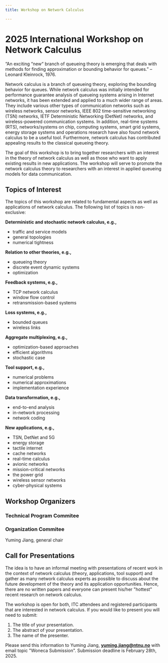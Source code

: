 ```yaml
---
title: Workshop on Network Calculus

---
```

# 2025 International Workshop on Network Calculus

“An exciting “new“ branch of queueing theory is emerging that deals with methods for finding approximation or bounding behavior for queues.”  – Leonard Kleinrock, 1976.

Network calculus is a branch of queueing theory, exploring the bounding behavior for queues. While network calculus was initially intended for performance guarantee analysis of queueing systems arising in Internet networks, it has been extended and applied to a much wider range of areas. They include various other types of communication networks such as wireless networks, sensor networks, IEEE 802 time-sensitive networking (TSN) networks, IETF Deterministic Networking (DetNet) networks, and wireless-powered communication systems. In addition, real-time systems (RTS), networks/systems on chip, computing systems, smart grid systems, energy storage systems and operations research have also found network calculus to be a useful tool. Furthermore, network calculus has contributed appealing results to the classical queueing theory. 

The goal of this workshop is to bring together researchers with an interest in the theory of network calculus as well as those who want to apply existing results in new applications. The workshop will serve to promote the network calculus theory to researchers with an interest in applied queueing models for data communication.

## Topics of Interest

The topics of this workshop are related to fundamental aspects as well as applications of network calculus. The following list of topics is non-exclusive:

**Deterministic and stochastic network calculus, e.g.,**
* traffic and service models
* general topologies
* numerical tightness	

**Relation to other theories, e.g.,**
* queueing theory
* discrete event dynamic systems
* optimization

**Feedback systems, e.g.,**
* TCP network calculus
* window flow control
* retransmission-based systems

**Loss systems, e.g.,**
* bounded queues
* wireless links

**Aggregate multiplexing, e.g.,**
* optimization-based approaches
* efficient algorithms
* stochastic case

**Tool support, e.g.,**
* numerical problems
* numerical approximations
* implementation experience

**Data transformation, e.g.,**
* end-to-end analysis
* in-network processing
* network coding

**New applications, e.g.,**
* TSN, DetNet and 5G
* energy storage
* tactile internet
* cache networks
* real-time calculus
* avionic networks
* mission-critical networks
* the power grid
* wireless sensor networks
* cyber-physical systems


## Workshop Organizers

### Technical Program Commitee

### Organization Commitee

Yuming Jiang, general chair



## Call for Presentations

 The idea is to have an informal meeting with presentations of recent work in the context of network calculus (theory, applications, tool support) and gather as many network calculus experts as possible to discuss about the future development of the theory and its application opportunities. Hence, there are no written papers and everyone can present his/her "hottest" recent research on network calculus.

The workshop is open for both, ITC attendees and registered participants that are interested in network calculus. If you would like to present you will need to submit:

   1. The title of your presentation.
   2. The abstract of your presentation.
   3. The name of the presenter.


Please send this information to Yuming Jiang, **yuming.jiang@ntnu.no** with email topic "Woneca Submission". Submission deadline is February 28th, 2025.











